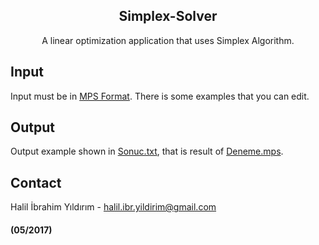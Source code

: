 <p align="center">

  <h2 align="center">Simplex-Solver</h2>

  <p align="center">
    A linear optimization application that uses Simplex Algorithm.
  </p>
</p>

## Input
  Input must be in [MPS Format](https://en.wikipedia.org/wiki/MPS_(format)). There is some examples that you can edit.
## Output
  Output example shown in [Sonuc.txt](https://github.com/halilibrahimyildirim/Simplex-Solver/blob/master/Sonuc.txt), that is result of [Deneme.mps](https://github.com/halilibrahimyildirim/Simplex-Solver/blob/master/testcases/Deneme.mps). 
## Contact
Halil İbrahim Yıldırım - halil.ibr.yildirim@gmail.com

#### (05/2017)
